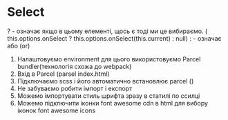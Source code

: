 # Select

? - означає якщо в цьому елементі,
щось є тоді ми це вибираємо. ( this.options.onSelect ? this.options.onSelect(this.current) : null)
: - означає або (or)

1. Налаштовуємо environment для цього використовуємо Parcel bundler(технологія схожа до webpack)
2. Вхід в Parcel (parsel index.html)
3. Підключаємо scss і його автоматично встановлює parcel ()
4. Не забуваємо робити імпорт і експорт
5. Можемо імпортувати стиль шрифта зразу в статилі по ссилці
6. Можемо підключити іконки font awesome cdn в html
   для вибору іконок font awesome icons
